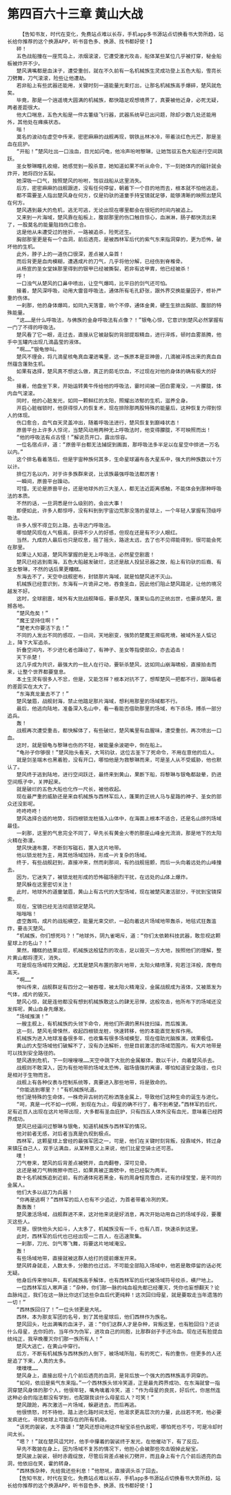 # 第四百六十三章 黄山大战
        【告知书友，时代在变化，免费站点难以长存，手机app多书源站点切换看书大势所趋，站长给你推荐的这个换源APP，听书音色多、换源、找书都好使！】
       砰！
       五色战船撞在一座荒岛上，浓烟滚滚，它遭受激光攻击，船体某些某位几乎被打穿，秘金船板被炸开不少。
       楚风满嘴都是血沫子，遭受重创，就在不久前有一名机械族生灵成功登上五色大船，雪亮长刀劈舞，刀气滚滚，险些让他遭劫。
       若非船上有些武器还能用，关键时刻一道能量光束打出，让那名机械族高手爆碎，楚风就危矣。
       毕竟，那是一个逍遥境大圆满的机械族，都快踏足观想境界了，真要被他近身，必死无疑，两者差距很大。
       他大口喘息，五色大船是一件古董级飞行器，武器系统早已出问题，除却少数几处还能用外，其他处在瘫痪状态。
       嗡！
       莫名的波动在虚空中传来，密密麻麻的战舰再现，钢铁丛林冰冷，带着淡红色光芒，那是圣血在庇护。
       “开船！”楚风吐出一口浊血，目光如闪电，他冷声吩咐黎琳，让她驾驭五色大船进行空间跳跃。
       圣女黎琳瞳孔收缩，她感觉到一股杀意，她知道如果不听从命令，下一刻她体内的磁针就会炸开，她将四分五裂。
       她深吸一口气，按照楚风的吩咐，驾驭战船从这里消失。
       后方，密密麻麻的战舰跟进，没有任何停留，朝着下一个目的地而去，根本就不怕他逃走。
       都不需要圣人指出楚风身在何方，仅是钧驮的道童手持宝镜就足够，能够清晰的映照出楚风在何方。
       楚风遇到最大的危机，逃无可逃，无论出现在哪里都会在很短的时间内被追上。
       又来到一片海域，楚风靠在船板上，腹部那里的伤口触目惊心，血淋淋，肠子都快流出来了，一股莫名的能量阻挡伤口愈合。
       这是他从未遭受过的挫折，一路被追杀，险死还生。
       胸部那里更是有一个血洞，前后透亮，是被西林军后代的紫气东来指洞穿的，更为恐怖，破坏他的生机。
       此外，脖子上的一道伤口很深，差点被人枭首！
       而后背更是血肉模糊，遭遇成片的刀气，几乎将他分解，已经伤到脊椎骨。
       从杨宣的圣女堂妹那里得到的银甲已经被撕裂，若非有这甲胄，他已经被杀！
       呼！
       一口浊气从楚风的口鼻中喷出，让空气爆鸣，比平日的剑气还可怕。
       接着，楚风深呼吸，动用大雷音呼吸法，通体所有毛孔舒张，跟外界交换能量因子，修补严重的伤体。
       一刹那，他的身体爆鸣，如同九天落雷，响个不停，通体金黄，硬生生排出胸部、腹部的特殊能量。
       “这……是什么呼吸法，与佛族的金身呼吸法有点像？！”银龟心惊，它意识到楚风必然掌握有一门了不得的呼吸法。
       楚风看了它一眼，走过去，直接从它被敲裂的背部提取精血，进行淬炼，顿时血雾蒸腾，他手中玉罐内出现几滴晶莹的液体。
       “啊……”银龟惨叫。
       楚风不理会，将几滴星核龟真血灌进嘴里，这一族原本是亚神兽，几滴被淬炼出来的真血自然蕴含蓬勃生机。
       如果有选择，楚风真不想这么做，真正的茹毛饮血，不过现在对他的身体的确有极大的好处。
       接着，他盘坐下来，开始运转黄牛传给他的呼吸法，霎时间被一团白雾淹没，一片朦胧，体内血气滚滚。
       同时，他的心脏发光，如同一颗鲜红的太阳，照耀出浓郁的生机，滋养全身。
       开启心脏枷锁时，他获得惊人的恢复术，现在排除那两股特殊的能量后，这种恢复力得到惊人的体现。
       伤口愈合，血气自天灵盖冲出，随着呼吸法进行，楚风恢复到巅峰状态！
       原兽平台上许多人惊诧，当楚风动用两种无上呼吸法时，他变得朦胧，不可映照而出！
       “他的呼吸法有点古怪！”解说员开口，露出惊容。
       一位名宿点评，道：“原兽平台都无法捕捉到画面，那呼吸法多半足以在星空中排进一万名以内。”
       这个排名看着落后，但是宇宙种族何其多，生命星球遍布各大星系中，强大的种族数以十万以计。
       排位万名以内，对于许多族群来说，比该族最强呼吸法都厉害！
       一瞬间，原兽平台躁动。
       可惜，无论是原兽平台，还是地球外的三大圣人，都无法近距离感触，不能体会到那种呼吸法的本质。
       不然的话，一旦洞悉是什么级别的，会出大事！
       即便如此，许多人都惊呼，没有料到到宇宙边荒那没落的星球上，一个年轻人掌握有顶级呼吸法。
       许多人恨不得立刻上路，去寻这门呼吸法。
       哪怕楚风现在人气极高，获得不少人的好感，但现在还是有不少人眼红。
       当然，九成的人最后也只是叹息，摇了摇头，路途太远，去了也不见得能得到，很可能会死在那里。
       如果让人知道，楚风所掌握的是无上呼吸法，必然星空剧震！
       楚风已经逃到南海，五色大船越发破烂，这还是敌人投鼠忌器之故，船上有钧驮的后裔、有圣女黎琳，不然的话后果更糟糕。
       东海去不了，天空中战舰密布，封锁那片海域，就是怕楚风进不灭山。
       机械族已经意识到，东海有一片诡异之地，吞食圣血，因此他们阻止楚风踏足，让他的境况越发不好。
       这时，全球剧震，域外有大批战舰降临，要杀楚风，蓬莱仙岛的正统出世，也要杀楚风，震撼各地。
       “楚风危矣！”
       “魔王坚持住啊！”
       “楚老大你要活下去！”
       不同的人发出不同的感叹，一日间，天地剧变，强势的楚魔王濒临死境，被域外圣人惦记上，降下大军追杀。
       折叠空间内，不少进化者也躁动了，有神子、圣女等指使部众，亦去追击！
       天下杀楚！
       这几乎成为共识，最强大的一批人在行动，要斩杀楚风，这如同山崩海啸般，直接拍击而来，让整个世界都要窒息。
       本土生灵有很多人不忿，但是，又能怎样？根本对抗不了，想帮楚风一把都不行，跟降临者的差距实在太大了。
       “东海真龙巢去不了！”
       楚风皱眉，战舰封海，禁止他踏足那片海域，想利用那里的场域都不行。
       最后，他逃向陆地，准备深入名山中，看一看能否借助那里的场域，布下杀场，搏杀一部分追兵。
       轰！
       战舰再次遭受重击，都快解体了，有些破烂，楚风嘴里有血腥味，遭受重创，再次喷出一口血。
       这时，就是银龟与黎琳也伤的不轻，被能量余波砸中，倒在船上。
       “龟孙子你够很！”楚风抬头看天，大骂钧驮，这位古圣下了死命令，不用在意他的后人。
       就是剑圣端木也黑着脸，没有开口，哪怕他是为救黎琳而来，可是圣人从不受威胁，他也默认了。
       楚风终于逃到陆地，进行空间跃迁，最终来到黄山，果断下船，将黎琳与银龟都敲晕，扔进空间瓶子中，关押起来。
       就是破烂的五色大船也化作一尺长，被他收起。
       现在最严重的威胁还是来自机械族与西林军后人，蓬莱的正统人马与星路的神子、圣女的部众还没影呢。
       咚咚咚咚！
       楚风选择合适的地势，将四根锁龙桩插入山体中，在海面上根本不适合，还是名山排列场域最佳。
       一刹那，这里的气息完全不同了，早先长有黄金火枣的那座山峰金光流淌，那是地下的太阳火精在弥漫。
       楚风快速布置，不断刻写磁石，置入这片地带。
       他以锁龙桩为主，用其他场域加持，形成一片复杂的场域。
       终于，有些战舰赶到，直接冲来，然而刹那间，有的战舰摇颤，而后一头向着远处的山峰撞去。
       因为，它迷失了，被锁龙桩形成的恐怖磁场剧烈干扰，在远处的山体上爆炸。
       楚风躲在这里密切关注！
       此时，地球外的道童皱眉，黄山上有古代的大型场域，现在被楚风激活部分，干扰到宝镜探索。
       现在，宝镜已经无法彻底锁定楚风。
       嗡嗡嗡！
       虚空轰鸣，成片的战船横空，能量光束交织，一起向着这片场域地带轰杀，地毯式狂轰滥炸，要击灭楚风。
       “机械族，你们想死吗？！”地球外，阴九雀喝斥，道：“你们太依赖科技武器，敢忽视这颗星球上的名山？！”
       果然，糟糕的结果出现，机械族这般猛烈的攻击，足以毁灭一方大地，按照他们的理解，整片黄山都将湮灭，消失。
       可是现在场域符文腾起，尤其是楚风布置的那片地带，太阳火精喷薄，宛若汪洋般，席卷向高天。
       “啊……”
       惨叫传来，战舰群足有四分之一被吞噬，被太阳火精淹没，金属战舰成为液体，又被蒸发为气体，成片的毁灭。
       楚风心惊，就是连他都没有想到机械族敢这么的肆无忌惮，这般攻击，他所布下的场域还没发挥呢，黄山自身先爆发。
       “场域推演！”
       一艘主舰上，有机械族的头领下命令，用他们所谓的黑科技扫描，而后推演。
       这一刻，楚风毛骨悚然，收起四根锁龙桩，快速转移，他的本能直觉发挥作用。
       机械族为进入地球准备很多年，也收集有很多场域模型，现在借助光脑推演，效果极佳。
       黄山的大型场域他们破解不了，没有办法解析，但是目前激活的场域范围内，有大片地带是可以找到安全路径的。
       楚风遇到危机，下一刻嗖嗖嗖……天空中跳下大批的金属躯体，数以千计，向着楚风杀去。
       战舰则不敢深入，因为有些地带的场域太恐怖，磁场值强的离谱，哪怕知道安全路径，也只是相对于生物而言。
       战舰上有各种仪表与控制系统等，真要进入那些地带，将是致命的。
       “你能逃到哪里？！”有机械族吼道。
       他们是特殊的生命体，一株奇异古树的花粉洒落金属上，导致他们这种生命的诞生与进化。
       “呵，真是一代不如一代啊，到现在为止，母星的确不行了，看不到希望。”西林军的后代，足有近百人出现在这片地带出现，大多都有圣血庇护，只有四五人体外没有血光，意味着已经跨界成功。
       楚风已经逼问过黎琳与银龟，知道机械族与西林军的情况。
       他对前者无感，对后者当真是仇视到极点。
       西林军，这颗星球上曾经的最强军团之一，可是，他们在关键时刻背叛，投靠域外，转过身来镇压自己人，双手沾满血，从某种意义上来说，他们比星空骑士还可恶。
       噗！
       刀气卷来，楚风的后背差点被劈开，血肉翻卷，深可见骨。
       这还是被刀气稍微擦中而已，如果真被正面劈中，他已经裂为两半。
       数十名机械族追到近前，有的通体宛若黑金，有的周身锃亮雪白，还有的绿莹莹，是不同的金属人。
       他们大多以战刀为兵器！
       “你再是逃啊？”西林军的后人也有不少追近，为首者带着冷冽的笑。
       轰轰轰！
       楚风激活场域，战舰群进不来，这对他来说是好消息，再次开始动用自己的场域手段，要覆灭这些人。
       可是，很快他头大如斗，人太多了，机械族没有一千，也有八百，快速杀到这里。
       此时，西林军的后代也已经出现一二百人，在迅速聚集。
       一刹那，刀光、剑气等飞舞，将要这片地域淹没。
       轰！
       有些场域地带，直接就被这群人给打的提前爆发开来。
       楚风转身就走，人数太多，分散的也过远，不可能全部陷入场域中，他若是敢停留的话必死无疑。
       他身后传来惨叫声，有机械族高手解体，也有西林军的后代被场域符号绞杀，横尸地上。
       一位西林军后人寒声道：“杂种，你们那一脉的纯血祖先都已经覆灭，凭你也妄想翻天？论血脉纯正，我们在这一脉比你这们这些杂血后代更纯粹！这次回归母星，就是要取走当年遗落的一切！”
       “西林族回归了！”一位头领更是大吼。
       西林，本为那支军团的名号，到了其他星球后，他们西林作为族名。
       楚风回头，吐出满嘴的血沫子，道：“你们这群人才是杂种，背叛这里，也有脸回归？还谈什么母星，去你妈的，当年作为伪军，进攻自己的同胞，比那群刽子手还冷血。现在还有脸提血统纯正，我早晚覆灭你们那一族所有人！”
       楚风大逃亡，在黄山中穿行。
       后方，不断有机械族与西林族的人倒下，被场域所阻，有的死亡，有的重伤，但更多的人还是追了下来，人真的太多。
       噗噗噗……
       楚风身上，直接出现十几个前后透亮的血洞，是背后放一个强大的西林族高手洞穿的。
       “如何，依旧是紫气东来指。”一个西林族头领冷笑道，正是最先跨界成功、在东海就曾一指洞穿楚风身体的那个人，他很年轻，嘴角噙着冷笑，道：“作为母星的良民，好后代，你居然连这种必会的指法都没有学到，也配跟我谈什么母星后人？可笑！”
       楚风踉跄，再次激活一片场域，躲避进去，而后再逃。
       他很愤怒，时不待他，踏上进化路时间太短，他渴求更高层次的力量，此战若不死，他必要发疯进化，寻找地球上可能存在的所有机缘。
       “该死的袈裟，太不靠谱！”楚风还想动用这件秘宝杀些仇敌呢，哪怕死也不亏，可是冷却时间太长。
       “嗯？！”就在楚风诅咒时，他手中攥着的袈裟终于发光，在他催动下，有了反应。
       早先不敢披在身上，因为场域不复苏的情况下，他担心会被那些攻击毁掉此秘宝。
       楚风披上袈裟，顿时赤霞绽放，尽管后背差点被长刀劈开，而且身上有十几个前后透亮的血洞，他依旧在笑，霍的转身。
       “西林族杂种，先给我还些利息！”他怒吼，直接调头杀了回去。
       【告知书友，时代在变化，免费站点难以长存，手机app多书源站点切换看书大势所趋，站长给你推荐的这个换源APP，听书音色多、换源、找书都好使！】